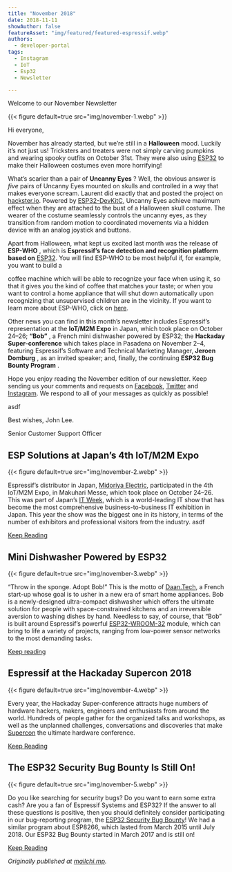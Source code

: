 ```yaml
---
title: "November 2018"
date: 2018-11-11
showAuthor: false
featureAsset: "img/featured/featured-espressif.webp"
authors:
  - developer-portal
tags:
  - Instagram
  - IoT
  - Esp32
  - Newsletter

---
```

Welcome to our November Newsletter

{{< figure
    default=true
    src="img/november-1.webp"
    >}}

Hi everyone,

November has already started, but we’re still in a __Halloween__  mood. Luckily it’s not just us! Tricksters and treaters were not simply carving pumpkins and wearing spooky outfits on October 31st. They were also using [ESP32](https://www.espressif.com/en/products/hardware/esp32/overview) to make their Halloween costumes even more horrifying!

What’s scarier than a pair of __Uncanny Eyes__ ? Well, the obvious answer is *five* pairs of Uncanny Eyes mounted on skulls and controlled in a way that makes everyone scream. Laurent did exactly that and posted the project on [hackster.io](https://www.hackster.io/laurentr/halloween-skull-costume-with-uncanny-eyes-on-esp32-376a13). Powered by [ESP32-DevKitC](https://www.espressif.com/en/products/hardware/esp32-devkitc/overview), Uncanny Eyes achieve maximum effect when they are attached to the bust of a Halloween skull costume. The wearer of the costume seamlessly controls the uncanny eyes, as they transition from random motion to coordinated movements via a hidden device with an analog joystick and buttons.

Apart from Halloween, what kept us excited last month was the release of __ESP-WHO__ , which is __Espressif’s face detection and recognition platform based on__ [ESP32](https://www.espressif.com/en/products/hardware/esp32/overview). You will find ESP-WHO to be most helpful if, for example, you want to build a

coffee machine which will be able to recognize your face when using it, so that it gives you the kind of coffee that matches your taste; or when you want to control a home appliance that will shut down automatically upon recognizing that unsupervised children are in the vicinity. If you want to learn more about ESP-WHO, click on [here](https://github.com/espressif/esp-who).

Other news you can find in this month’s newsletter includes Espressif’s representation at the __IoT/M2M Expo__  in Japan, which took place on October 24–26; __“Bob”__ , a French mini dishwasher powered by ESP32; the __Hackaday Super-conference__  which takes place in Pasadena on November 2–4, featuring Espressif’s Software and Technical Marketing Manager, __Jeroen Domburg__ , as an invited speaker; and, finally, the continuing __ESP32 Bug Bounty Program__ .

Hope you enjoy reading the November edition of our newsletter. Keep sending us your comments and requests on [Facebook](https://www.facebook.com/espressif/), [Twitter](https://twitter.com/EspressifSystem) and [Instagram](https://www.instagram.com/espressif_systems/). We respond to all of your messages as quickly as possible!

asdf

Best wishes, John Lee.

Senior Customer Support Officer

## ESP Solutions at Japan’s 4th IoT/M2M Expo

{{< figure
    default=true
    src="img/november-2.webp"
    >}}

Espressif’s distributor in Japan, [Midoriya Electric](https://www.midoriya.co.jp/eng/), participated in the 4th IoT/M2M Expo, in Makuhari Messe, which took place on October 24–26. This was part of Japan’s [IT Week](https://www.japan-it.jp/hub/en-gb.html), which is a world-leading IT show that has become the most comprehensive business-to-business IT exhibition in Japan. This year the show was the biggest one in its history, in terms of the number of exhibitors and professional visitors from the industry.  asdf

[Keep Reading](https://www.espressif.com/en/news/Espressif_Solutions_at_Japans_4th_IoT_M2M_Expo)

## Mini Dishwasher Powered by ESP32

{{< figure
    default=true
    src="img/november-3.webp"
    >}}

“Throw in the sponge. Adopt Bob!” This is the motto of [Daan.Tech](http://daan.tech/), a French start-up whose goal is to usher in a new era of smart home appliances. Bob is a newly-designed ultra-compact dishwasher which offers the ultimate solution for people with space-constrained kitchens and an irreversible aversion to washing dishes by hand. Needless to say, of course, that “Bob” is built around Espressif’s powerful [ESP32-WROOM-32](https://www.espressif.com/en/products/hardware/esp-wroom-32/overview) module, which can bring to life a variety of projects, ranging from low-power sensor networks to the most demanding tasks.

[Keep reading](https://www.espressif.com/en/news/Mini_Dishwasher_Powered_by_ESP32)

## Espressif at the Hackaday Supercon 2018

{{< figure
    default=true
    src="img/november-4.webp"
    >}}

Every year, the Hackaday Super-conference attracts huge numbers of hardware hackers, makers, engineers and enthusiasts from around the world. Hundreds of people gather for the organized talks and workshops, as well as the unplanned challenges, conversations and discoveries that make [Supercon](https://hackaday.io/superconference/) the ultimate hardware conference.

[Keep Reading](https://www.espressif.com/en/news/Espressif_at_the_Hackaday_Supercon_2018)

## The ESP32 Security Bug Bounty Is Still On!

{{< figure
    default=true
    src="img/november-5.webp"
    >}}

Do you like searching for security bugs? Do you want to earn some extra cash? Are you a fan of Espressif Systems and ESP32? If the answer to all these questions is positive, then you should definitely consider participating in our bug-reporting program, the [ESP32 Security Bug Bounty](https://esp32.com/viewtopic.php?f=10&t=1572&p=7266)! We had a similar program about ESP8266, which lasted from March 2015 until July 2018. Our ESP32 Bug Bounty started in March 2017 and is still on!

[Keep Reading](https://www.espressif.com/en/news/The_ESP32_Security_Bug_Bounty_Is_Still_On)

*Originally published at *[*mailchi.mp*](https://mailchi.mp/b518a950bf0b/espressif-esp-news-november-2018?e=f9593a0e62)*.*
